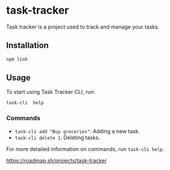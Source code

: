 # task-tracker

Task tracker is a project used to track and manage your tasks.

## Installation

```bash
npm link
```

## Usage

To start using Task Tracker CLI, run:

```bash
task-cli  help
```

### Commands

- `task-cli add "Buy groceries"`: Adding a new task.
- `task-cli delete 1`: Deleting tasks.

For more detailed information on commands, run `task-cli help`.

<https://roadmap.sh/projects/task-tracker>
